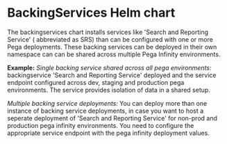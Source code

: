 # BackingServices Helm chart

The backingservices chart installs services like 'Search and Reporting Service' ( abbreviated as SRS) than can be configured with one or more Pega deployments. 
These backing services can be deployed in their own namespace can can be shared across multiple Pega Infinity environments.

**Example:**
_Single backing service shared across all pega environments:_
backingservice 'Search and Reporting Service' deployed and the service endpoint configured across dev, staging and production pega environments. The service provides isolation of data in a shared setup.

_Multiple backing service deployments:_
You can deploy more than one instance of backing service deployments, in case you want to host a seperate deployment of 'Search and Reporting Service' for non-prod and production pega infinity environments. You need to configure the appropriate service endpoint with the pega infinity deployment values.
